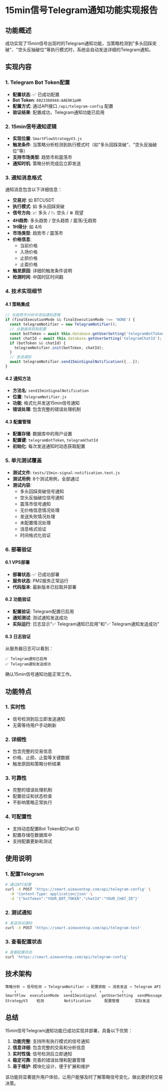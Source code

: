 # 15min信号Telegram通知功能实现报告

## 功能概述

成功实现了15min信号出现时的Telegram通知功能，当策略检测到"多头回踩突破"、"空头反抽破位"等执行模式时，系统会自动发送详细的Telegram通知。

## 实现内容

### 1. Telegram Bot Token配置
- **配置状态**: ✅ 已成功配置
- **Bot Token**: `8023308948:AAEOK1pHR`
- **配置方式**: 通过API接口 `/api/telegram-config` 配置
- **验证结果**: 配置成功，Telegram通知功能已启用

### 2. 15min信号通知逻辑
- **实现位置**: `SmartFlowStrategyV3.js`
- **触发条件**: 当策略分析检测到执行模式时（如"多头回踩突破"、"空头反抽破位"等）
- **支持市场类型**: 趋势市和震荡市
- **通知时机**: 策略分析完成后立即发送

### 3. 通知消息格式
通知消息包含以下详细信息：
- **交易对**: 如 BTCUSDT
- **执行模式**: 如 多头回踩突破
- **信号方向**: 📈 多头 / 📉 空头 / ⏸️ 观望
- **4H趋势**: 多头趋势 / 空头趋势 / 震荡/无趋势
- **1H得分**: 如 4/6
- **市场类型**: 趋势市 / 震荡市
- **价格信息**:
  - 当前价格
  - 入场价格
  - 止损价格
  - 止盈价格
- **触发原因**: 详细的触发条件说明
- **检测时间**: 中国时区时间戳

### 4. 技术实现细节

#### 4.1 策略集成
```javascript
// 在趋势市分析中添加通知逻辑
if (finalExecutionMode && finalExecutionMode !== 'NONE') {
  const telegramNotifier = new TelegramNotifier();
  // 从数据库获取配置
  const botToken = await this.database.getUserSetting('telegramBotToken');
  const chatId = await this.database.getUserSetting('telegramChatId');
  if (botToken && chatId) {
    telegramNotifier.init(botToken, chatId);
  }
  // 发送通知
  await telegramNotifier.send15minSignalNotification({...});
}
```

#### 4.2 通知方法
- **方法名**: `send15minSignalNotification`
- **位置**: `TelegramNotifier.js`
- **功能**: 格式化并发送15min信号通知
- **错误处理**: 包含完整的错误处理机制

#### 4.3 配置管理
- **配置存储**: 数据库中的用户设置
- **配置键**: `telegramBotToken`, `telegramChatId`
- **初始化**: 每次发送通知时动态获取配置

### 5. 单元测试覆盖
- **测试文件**: `tests/15min-signal-notification.test.js`
- **测试用例**: 8个测试用例，全部通过
- **测试内容**:
  - 多头回踩突破信号通知
  - 空头反抽破位信号通知
  - 震荡市信号通知
  - 无价格信息情况处理
  - 发送失败情况处理
  - 未配置情况处理
  - 消息格式验证
  - 时间格式化验证

### 6. 部署验证

#### 6.1 VPS部署
- **部署状态**: ✅ 已成功部署
- **服务状态**: PM2服务正常运行
- **代码版本**: 最新版本已拉取并部署

#### 6.2 功能验证
- **配置验证**: Telegram配置已启用
- **通知测试**: 测试通知发送成功
- **实际运行**: 日志显示"✅ Telegram通知已启用"和"✅ Telegram通知发送成功"

#### 6.3 日志验证
从服务器日志可以看到：
```
✅ Telegram通知已启用
✅ Telegram通知发送成功
```
确认15min信号通知功能正常工作。

## 功能特点

### 1. 实时性
- 信号检测到后立即发送通知
- 无需等待用户手动刷新

### 2. 详细性
- 包含完整的交易信息
- 价格、止损、止盈等关键数据
- 触发原因和策略分析结果

### 3. 可靠性
- 完整的错误处理机制
- 配置验证和状态检查
- 不影响策略正常执行

### 4. 可配置性
- 支持动态配置Bot Token和Chat ID
- 配置存储在数据库中
- 支持配置更新和测试

## 使用说明

### 1. 配置Telegram
```bash
# 通过API配置
curl -X POST 'https://smart.aimaventop.com/api/telegram-config' \
  -H 'Content-Type: application/json' \
  -d '{"botToken":"YOUR_BOT_TOKEN","chatId":"YOUR_CHAT_ID"}'
```

### 2. 测试通知
```bash
# 发送测试通知
curl -X POST 'https://smart.aimaventop.com/api/telegram-test'
```

### 3. 查看配置状态
```bash
# 查看配置状态
curl 'https://smart.aimaventop.com/api/telegram-config'
```

## 技术架构

```
策略分析 → 信号检测 → TelegramNotifier → 配置获取 → 消息发送 → Telegram API
    ↓           ↓            ↓            ↓         ↓
SmartFlow  executionMode  send15minSignal  getUserSetting  sendMessage
StrategyV3    检测         Notification      配置管理       实际发送
```

## 总结

15min信号Telegram通知功能已成功实现并部署，具备以下优势：

1. **功能完整**: 支持所有执行模式的信号通知
2. **信息详细**: 包含完整的交易和分析信息
3. **实时性强**: 信号检测后立即通知
4. **稳定可靠**: 完善的错误处理和配置管理
5. **易于维护**: 模块化设计，便于扩展和维护

该功能将显著提升用户体验，让用户能够及时了解策略信号变化，做出更好的交易决策。
